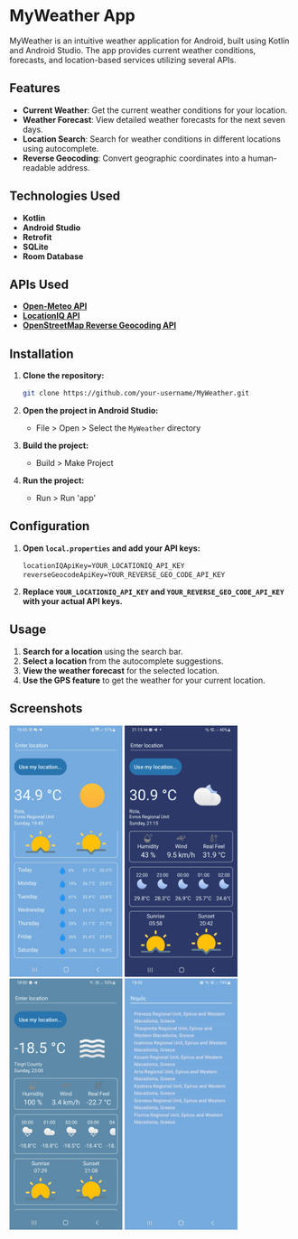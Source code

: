 # MyWeather App

MyWeather is an intuitive weather application for Android, built using Kotlin and Android Studio. The app provides current weather conditions, forecasts, and location-based services utilizing several APIs.

## Features

- **Current Weather**: Get the current weather conditions for your location.
- **Weather Forecast**: View detailed weather forecasts for the next seven days.
- **Location Search**: Search for weather conditions in different locations using autocomplete.
- **Reverse Geocoding**: Convert geographic coordinates into a human-readable address.

## Technologies Used

- **Kotlin**
- **Android Studio**
- **Retrofit**
- **SQLite**
- **Room Database**

## APIs Used

- **[Open-Meteo API](https://open-meteo.com/)**
- **[LocationIQ API](https://docs.locationiq.com/docs/autocomplete)**
- **[OpenStreetMap Reverse Geocoding API](https://geocode.maps.co/)**

## Installation

1. **Clone the repository:**
    ```sh
    git clone https://github.com/your-username/MyWeather.git
    ```

2. **Open the project in Android Studio:**
    - File > Open > Select the `MyWeather` directory

3. **Build the project:**
    - Build > Make Project

4. **Run the project:**
    - Run > Run 'app'

## Configuration

1. **Open `local.properties` and add your API keys:**
    ```properties
    locationIQApiKey=YOUR_LOCATIONIQ_API_KEY
    reverseGeocodeApiKey=YOUR_REVERSE_GEO_CODE_API_KEY
    ```

2. **Replace `YOUR_LOCATIONIQ_API_KEY` and `YOUR_REVERSE_GEO_CODE_API_KEY` with your actual API keys.**

## Usage

1. **Search for a location** using the search bar.
2. **Select a location** from the autocomplete suggestions.
3. **View the weather forecast** for the selected location.
4. **Use the GPS feature** to get the weather for your current location.


## Screenshots

<p>
<img src="Screenshot_20240721_194528_MyWeather.jpg" alt="screenshot" width="200"/>
<img src="Screenshot_20240721_211509_MyWeather.jpg" alt="screenshot" width="200"/>
<img src="Screenshot_20240721_180010_MyWeather.jpg" alt="screenshot" width="200"/>
<img src="Screenshot_20240827_184504_MyWeather.jpg" alt="screenshot" width="200"/>
</p>
